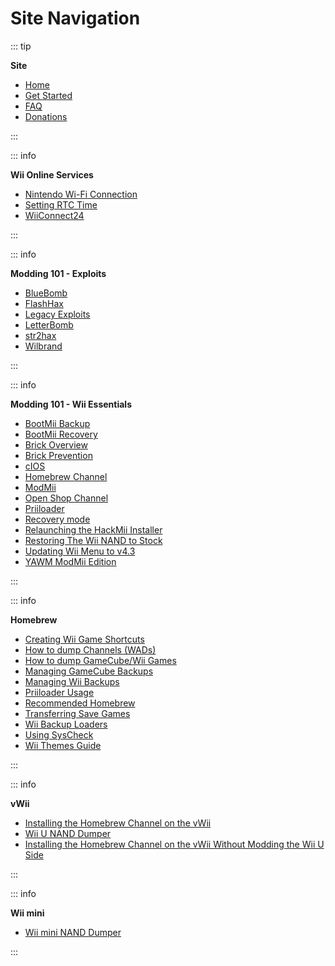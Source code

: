 # Site Navigation

::: tip

**Site**

- [Home](/)
- [Get Started](get-started)
- [FAQ](faq)
- [Donations](donations)

:::

::: info

**Wii Online Services**

- [Nintendo Wi-Fi Connection](nintendowfc)
- [Setting RTC Time](wiiconnect24#updating-rtc-clock)
- [WiiConnect24](wiiconnect24)

:::

::: info

**Modding 101 - Exploits**

- [BlueBomb](bluebomb)
- [FlashHax](flashhax)
- [Legacy Exploits](legacy-exploits)
- [LetterBomb](letterbomb)
- [str2hax](str2hax)
- [Wilbrand](wilbrand)

:::

::: info

**Modding 101 - Wii Essentials**

- [BootMii Backup](bootmii)
- [BootMii Recovery](bootmiirecover)
- [Brick Overview](bricks)
- [Brick Prevention](bricks#brick-prevention)
- [cIOS](cios)
- [Homebrew Channel](hbc)
- [ModMii](modmii)
- [Open Shop Channel](osc)
- [Priiloader](priiloader)
- [Recovery mode](recovery-mode)
- [Relaunching the HackMii Installer](hackmii)
- [Restoring The Wii NAND to Stock](wii-factory-reset)
- [Updating Wii Menu to v4.3](update)
- [YAWM ModMii Edition](yawmme)

:::

::: info

**Homebrew**

- [Creating Wii Game Shortcuts](wiigsc)
- [How to dump Channels (WADs)](dump-wads)
- [How to dump GameCube/Wii Games](dump-games)
- [Managing GameCube Backups](gc-backups)
- [Managing Wii Backups](wii-backups)
- [Priiloader Usage](priiloader-usage)
- [Recommended Homebrew](recommended-homebrew)
- [Transferring Save Games](transfer-saves)
- [Wii Backup Loaders](wii-loaders)
- [Using SysCheck](syscheck)
- [Wii Themes Guide](themes)

:::

::: info

**vWii**

- [Installing the Homebrew Channel on the vWii](vwii-homebrew-channel)
- [Wii U NAND Dumper](wiiu-nand-dumper)
- [Installing the Homebrew Channel on the vWii Without Modding the Wii U Side](vwii-homebrew-channel-no-wiiu-mods)

:::

::: info

**Wii mini**

- [Wii mini NAND Dumper](wnd-mini)

:::
